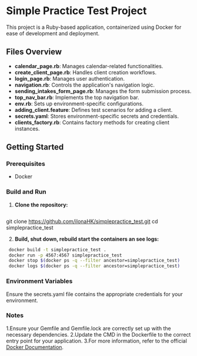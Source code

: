 # Simple Practice Test Project

This project is a Ruby-based application, containerized using Docker for ease of development and deployment.

## Files Overview

- **calendar_page.rb**: Manages calendar-related functionalities.
- **create_client_page.rb**: Handles client creation workflows.
- **login_page.rb**: Manages user authentication.
- **navigation.rb**: Controls the application's navigation logic.
- **sending_intakes_form_page.rb**: Manages the form submission process.
- **top_nav_bar.rb**: Implements the top navigation bar.
- **env.rb**: Sets up environment-specific configurations.
- **adding_client.feature**: Defines test scenarios for adding a client.
- **secrets.yaml**: Stores environment-specific secrets and credentials.
- **clients_factory.rb**: Contains factory methods for creating client instances.

## Getting Started

### Prerequisites

- Docker

### Build and Run

1. **Clone the repository:**
   ```sh
  git clone https://github.com/ilonaHK/simplepractice_test.git
  cd simplepractice_test
   
2. **Build, shut down, rebuild start the containers an see logs:**
```sh
 docker build -t simplepractice_test .
 docker run -p 4567:4567 simplepractice_test
 docker stop $(docker ps -q --filter ancestor=simplepractice_test)
 docker logs $(docker ps -q --filter ancestor=simplepractice_test)
```

### Environment Variables
Ensure the secrets.yaml file contains the appropriate credentials for your environment.

### Notes

1.Ensure your Gemfile and Gemfile.lock are correctly set up with the necessary dependencies.
2.Update the CMD in the Dockerfile to the correct entry point for your application.
3.For more information, refer to the official [Docker Documentation](Docker).


